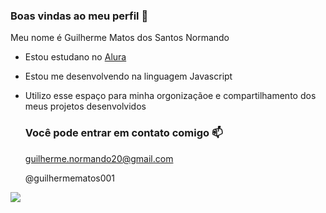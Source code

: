 ### Boas vindas ao meu perfil 🥇

Meu nome é Guilherme Matos dos Santos Normando

- Estou estudano no [Alura](https://www.alura.com.br)
- Estou me desenvolvendo na linguagem Javascript
- Utilizo esse espaço para minha orgonizaçãoe e compartilhamento dos meus projetos desenvolvidos

  ### Você pode entrar em contato comigo 📫

  guilherme.normando20@gmail.com
  
  @guilhermematos001

![](https://media1.tenor.com/m/0P4_0pkxzIoAAAAd/sips-tea-the-boys.gif) 
